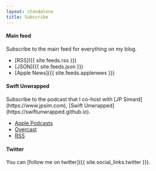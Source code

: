 ```yaml
---
layout: standalone
title: Subscribe
---
```


<h4 class="text-secondary mt-3 mb-0">Main feed</h4>

<p class="mb-0">Subscribe to the main feed for everything on my blog.</p>

- [RSS]({{ site.feeds.rss }})
- [JSON]({{ site.feeds.json }})
- [Apple News]({{ site.feeds.applenews }})

<h4 class="text-secondary mt-3 mb-0">Swift Unwrapped</h4>

<p class="mb-0" markdown="1">Subscribe to the podcast that I co-host with [JP Simard](https://www.jpsim.com), [Swift Unwrapped](https://swiftunwrapped.github.io).</p>

- [Apple Podcasts](https://podcasts.apple.com/podcast/id1209817203)
- [Overcast](https://overcast.fm/itunes1209817203/swift-unwrapped)
- [RSS](https://rss.simplecast.com/podcasts/2693/rss)

<h4 class="text-secondary mt-3 mb-0">Twitter</h4>

You can [follow me on twitter]({{ site.social_links.twitter }}).

